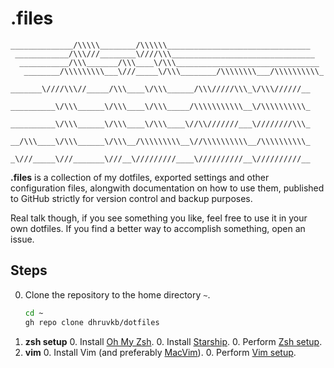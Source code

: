 # .files

```
______________/\\\\\________/\\\\\\________________________________
 ____________/\\\///________\////\\\________________________________
  ___________/\\\_______/\\\____\/\\\________________________________
   ________/\\\\\\\\\___\///_____\/\\\________/\\\\\\\\___/\\\\\\\\\\_
    _______\////\\\//_____/\\\____\/\\\______/\\\/////\\\_\/\\\//////__
     __________\/\\\______\/\\\____\/\\\_____/\\\\\\\\\\\__\/\\\\\\\\\\_
      __________\/\\\______\/\\\____\/\\\____\//\\///////___\////////\\\_
       __/\\\____\/\\\______\/\\\__/\\\\\\\\\__\//\\\\\\\\\\__/\\\\\\\\\\_
        _\///_____\///_______\///__\/////////____\//////////__\//////////__
```

**.files** is a collection of my dotfiles, exported settings and other
configuration files, alongwith documentation on how to use them, published to
GitHub strictly for version control and backup purposes.

Real talk though, if you see something you like, feel free to use it in your
own dotfiles. If you find a better way to accomplish something, open an issue.

## Steps

0. Clone the repository to the home directory `~`.
    ```sh
    cd ~
    gh repo clone dhruvkb/dotfiles
    ```
0. **zsh setup**
    0. Install [Oh My Zsh](https://ohmyz.sh).
    0. Install [Starship](https://starship.rs).
    0. Perform [Zsh setup](./zsh/README.md).
0. **vim**
    0. Install Vim (and preferably [MacVim](https://macvim-dev.github.io/macvim/)).
    0. Perform [Vim setup](./vim/README.md).